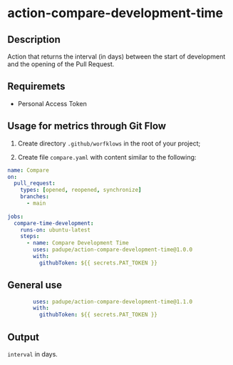 # action-compare-development-time

## Description

Action that returns the interval (in days) between the start of development and the opening of the Pull Request.

## Requiremets

- Personal Access Token

## Usage for metrics through Git Flow

1. Create directory `.github/worfklows` in the root of your project;

2. Create file `compare.yaml` with content similar to the following:

```yaml
name: Compare
on:
  pull_request:
    types: [opened, reopened, synchronize]
    branches:
      - main
    
jobs:
  compare-time-development:
    runs-on: ubuntu-latest
    steps:
      - name: Compare Development Time
        uses: padupe/action-compare-development-time@1.0.0
        with:
          githubToken: ${{ secrets.PAT_TOKEN }}
```

## General use

```yaml
        uses: padupe/action-compare-development-time@1.1.0
        with:
          githubToken: ${{ secrets.PAT_TOKEN }}
```

## Output

`interval` in days.